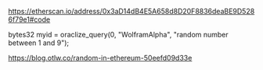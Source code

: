 

https://etherscan.io/address/0x3aD14dB4E5A658d8D20F8836deaBE9D5286f79e1#code


bytes32 myid = oraclize_query(0, "WolframAlpha", "random number between 1 and 9");


https://blog.otlw.co/random-in-ethereum-50eefd09d33e
